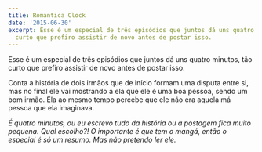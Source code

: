 ```yaml
---
title: Romantica Clock
date: '2015-06-30'
excerpt: Esse é um especial de três episódios que juntos dá uns quatro minutos, tão
  curto que prefiro assistir de novo antes de postar isso.
---
```




Esse é um especial de três episódios que juntos dá uns quatro minutos,
tão curto que prefiro assistir de novo antes de postar isso.

Conta a história de dois irmãos que de início formam uma disputa entre
si, mas no final ele vai mostrando a ela que ele é uma boa pessoa, sendo
um bom irmão. Ela ao mesmo tempo percebe que ele não era aquela má
pessoa que ela imaginava.

*É quatro minutos, ou eu escrevo tudo da história ou a postagem fica
muito pequena. Qual escolho?! O importante é que tem o mangá, então o
especial é só um resumo. Mas não pretendo ler ele.*


